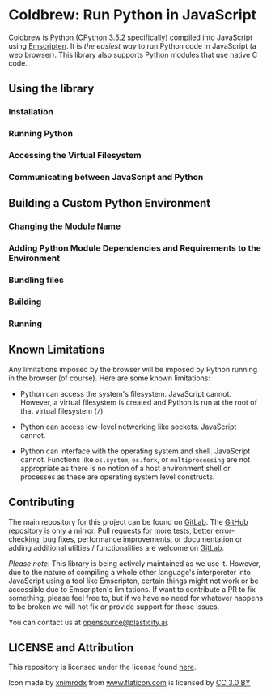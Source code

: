 # Coldbrew: Run Python in JavaScript

Coldbrew is Python (CPython 3.5.2 specifically) compiled into JavaScript using [Emscripten](https://github.com/kripken/emscripten). It is *the easiest way* to run Python code in JavaScript (a web browser). This library also supports Python modules that use native C code.

## Using the library

### Installation
### Running Python
### Accessing the Virtual Filesystem
### Communicating between JavaScript and Python

## Building a Custom Python Environment

### Changing the Module Name
### Adding Python Module Dependencies and Requirements to the Environment
### Bundling files
### Building
### Running

## Known Limitations

Any limitations imposed by the browser will be imposed by Python running in the browser (of course). Here are some known limitations:

* Python can access the system's filesystem. JavaScript cannot. However, a virtual filesystem is created and Python is run at the root of that virtual filesystem (`/`).

* Python can access low-level networking like sockets. JavaScript cannot.

* Python can interface with the operating system and shell. JavaScript cannot. Functions like `os.system`, `os.fork`, or `multiprocessing` are not appropriate as there is no notion of a host environment shell or processes as these are operating system level constructs.

## Contributing
The main repository for this project can be found on [GitLab](https://gitlab.com/Plasticity/coldbrew). The [GitHub repository](https://github.com/plasticityai/coldbrew) is only a mirror. Pull requests for more tests, better error-checking, bug fixes, performance improvements, or documentation or adding additional utilties / functionalities are welcome on [GitLab](https://gitlab.com/Plasticity/magnitude).

*Please note*: This library is being actively maintained as we use it. However, due to the nature of compiling a whole other language's interpereter into JavaScript using a tool like Emscripten, certain things might not work or be accessible due to Emscripten's limitations. If want to contribute a PR to fix something, please feel free to, but if we have no need for whatever happens to be broken we will not fix or provide support for those issues.

You can contact us at [opensource@plasticity.ai](mailto:opensource@plasticity.ai).


## LICENSE and Attribution

This repository is licensed under the license found [here](LICENSE.txt).

<div>Icon made by <a href="https://www.flaticon.com/authors/xnimrodx" title="xnimrodx">xnimrodx</a> from <a href="https://www.flaticon.com/"           title="Flaticon">www.flaticon.com</a> is licensed by <a href="http://creativecommons.org/licenses/by/3.0/"          title="Creative Commons BY 3.0" target="_blank">CC 3.0 BY</a></div>